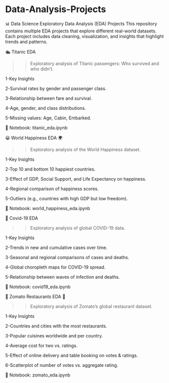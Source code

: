 # Data-Analysis-Projects
📊 Data Science Exploratory Data Analysis (EDA) Projects
This repository contains multiple EDA projects that explore different real-world datasets. Each project includes data cleaning, visualization, and insights that highlight trends and patterns.

🛳 Titanic EDA
>>Exploratory analysis of Titanic passengers: Who survived and who didn’t.

1-Key Insights

2-Survival rates by gender and passenger class.

3-Relationship between fare and survival.

4-Age, gender, and class distributions.

5-Missing values: Age, Cabin, Embarked.

📂 Notebook: titanic_eda.ipynb

😀 World Happiness EDA 🌍
>>Exploratory analysis of the World Happiness dataset.

1-Key Insights

2-Top 10 and bottom 10 happiest countries.

3-Effect of GDP, Social Support, and Life Expectancy on happiness.

4-Regional comparison of happiness scores.

5-Outliers (e.g., countries with high GDP but low freedom).

📂 Notebook: world_happiness_eda.ipynb

🦠 Covid-19 EDA
>>Exploratory analysis of global COVID-19 data.

1-Key Insights

2-Trends in new and cumulative cases over time.

3-Seasonal and regional comparisons of cases and deaths.

4-Global choropleth maps for COVID-19 spread.

5-Relationship between waves of infection and deaths.

📂 Notebook: covid19_eda.ipynb

🍴 Zomato Restaurants EDA 📱
>>Exploratory analysis of Zomato’s global restaurant dataset.

1-Key Insights

2-Countries and cities with the most restaurants.

3-Popular cuisines worldwide and per country.

4-Average cost for two vs. ratings.

5-Effect of online delivery and table booking on votes & ratings.

6-Scatterplot of number of votes vs. aggregate rating.

📂 Notebook: zomato_eda.ipynb


